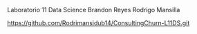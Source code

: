 Laboratorio 11 Data Science
Brandon Reyes
Rodrigo Mansilla

https://github.com/Rodrimansidub14/ConsultingChurn-L11DS.git
